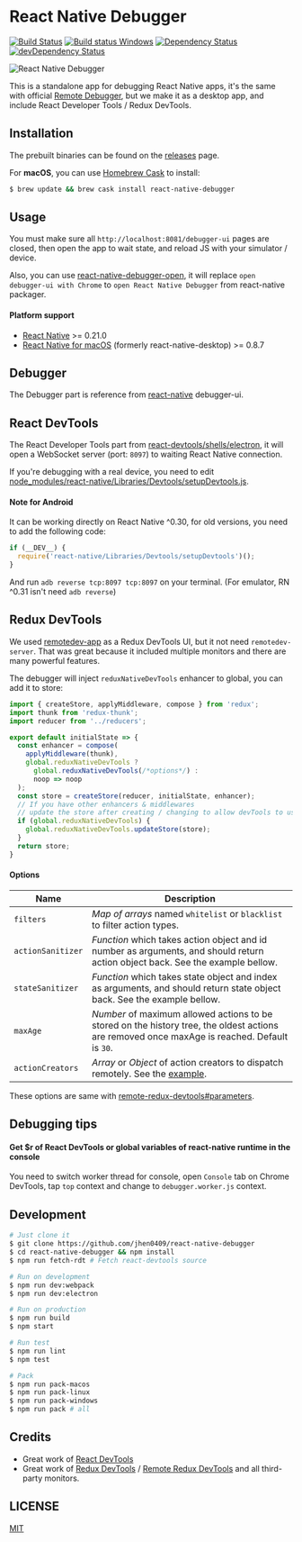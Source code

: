 # React Native Debugger

[![Build Status](https://travis-ci.org/jhen0409/react-native-debugger.svg?branch=master)](https://travis-ci.org/jhen0409/react-native-debugger) [![Build status Windows](https://ci.appveyor.com/api/projects/status/botj7b3pj4hth6tn?svg=true)](https://ci.appveyor.com/project/jhen0409/react-native-debugger) [![Dependency Status](https://david-dm.org/jhen0409/react-native-debugger.svg)](https://david-dm.org/jhen0409/react-native-debugger) [![devDependency Status](https://david-dm.org/jhen0409/react-native-debugger/dev-status.svg)](https://david-dm.org/jhen0409/react-native-debugger?type=dev)

![React Native Debugger](https://cloud.githubusercontent.com/assets/3001525/15636231/9e47d322-262a-11e6-8326-9a05fc73adec.png)

This is a standalone app for debugging React Native apps, it's the same with official [Remote Debugger](https://facebook.github.io/react-native/docs/debugging.html#chrome-developer-tools), but we make it as a desktop app, and include React Developer Tools / Redux DevTools.

## Installation

The prebuilt binaries can be found on the [releases](https://github.com/jhen0409/react-native-debugger/releases) page.

For __macOS__, you can use [Homebrew Cask](http://caskroom.io) to install:

```bash
$ brew update && brew cask install react-native-debugger
```

## Usage

You must make sure all `http://localhost:8081/debugger-ui` pages are closed, then open the app to wait state, and reload JS with your simulator / device.

Also, you can use [react-native-debugger-open](https://github.com/jhen0409/react-native-debugger/blob/master/patch), it will replace `open debugger-ui with Chrome` to `open React Native Debugger` from react-native packager.

#### Platform support

* [React Native](https://github.com/facebook/react-native) >= 0.21.0
* [React Native for macOS](https://github.com/ptmt/react-native-desktop) (formerly react-native-desktop) >= 0.8.7

## Debugger

The Debugger part is reference from [react-native](https://github.com/facebook/react-native/blob/master/local-cli/server/util/) debugger-ui.

## React DevTools

The React Developer Tools part from [react-devtools/shells/electron](https://github.com/facebook/react-devtools/tree/master/shells/electron), it will open a WebSocket server (port: `8097`) to waiting React Native connection.

If you're debugging with a real device, you need to edit [node_modules/react-native/Libraries/Devtools/setupDevtools.js](https://github.com/facebook/react-native/tree/master/Libraries/Devtools/setupDevtools.js#L17).

#### Note for Android

It can be working directly on React Native ^0.30, for old versions, you need to add the following code:

```js
if (__DEV__) {
  require('react-native/Libraries/Devtools/setupDevtools')();
}
```

And run `adb reverse tcp:8097 tcp:8097` on your terminal. (For emulator, RN ^0.31 isn't need `adb reverse`)

## Redux DevTools

We used [remotedev-app](https://github.com/zalmoxisus/remotedev-app) as a Redux DevTools UI, but it not need `remotedev-server`. That was great because it included multiple monitors and there are many powerful features.

The debugger will inject `reduxNativeDevTools` enhancer to global, you can add it to store:

```js
import { createStore, applyMiddleware, compose } from 'redux';
import thunk from 'redux-thunk';
import reducer from '../reducers';

export default initialState => {
  const enhancer = compose(
    applyMiddleware(thunk),
    global.reduxNativeDevTools ?
      global.reduxNativeDevTools(/*options*/) :
      noop => noop
  );
  const store = createStore(reducer, initialState, enhancer);
  // If you have other enhancers & middlewares
  // update the store after creating / changing to allow devTools to use them
  if (global.reduxNativeDevTools) {
    global.reduxNativeDevTools.updateStore(store);
  }
  return store;
}
```

#### Options

Name                  | Description
-------------         | -------------
`filters`             | *Map of arrays* named `whitelist` or `blacklist` to filter action types.
`actionSanitizer`     | *Function* which takes action object and id number as arguments, and should return action object back. See the example bellow.
`stateSanitizer`      | *Function* which takes state object and index as arguments, and should return state object back. See the example bellow.
`maxAge`              | *Number* of maximum allowed actions to be stored on the history tree, the oldest actions are removed once maxAge is reached. Default is `30`.
`actionCreators`      | *Array* or *Object* of action creators to dispatch remotely. See the [example](https://github.com/zalmoxisus/remote-redux-devtools/commit/b54652930dfd4e057991df8471c343957fd7bff7).

These options are same with [remote-redux-devtools#parameters](https://github.com/zalmoxisus/remote-redux-devtools#parameters).

## Debugging tips

#### Get $r of React DevTools or global variables of react-native runtime in the console

You need to switch worker thread for console, open `Console` tab on Chrome DevTools, tap `top` context and change to `debugger.worker.js` context.

## Development

```bash
# Just clone it
$ git clone https://github.com/jhen0409/react-native-debugger
$ cd react-native-debugger && npm install
$ npm run fetch-rdt # Fetch react-devtools source

# Run on development
$ npm run dev:webpack
$ npm run dev:electron

# Run on production
$ npm run build
$ npm start

# Run test
$ npm run lint
$ npm test

# Pack
$ npm run pack-macos
$ npm run pack-linux
$ npm run pack-windows
$ npm run pack # all
```

## Credits

* Great work of [React DevTools](https://github.com/facebook/react-devtools)
* Great work of [Redux DevTools](https://github.com/gaearon/redux-devtools) / [Remote Redux DevTools](https://github.com/zalmoxisus/remote-redux-devtools) and all third-party monitors.

## LICENSE

[MIT](LICENSE.md)
